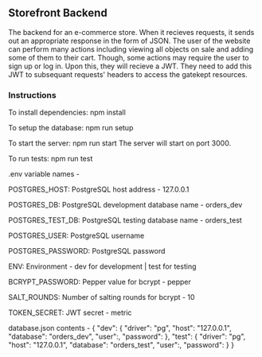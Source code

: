 ## Storefront Backend

The backend for an e-commerce store. When it recieves requests, it sends out an appropriate response in the form of JSON. The user of the website can perform many actions including viewing all objects on sale and adding some of them to their cart. Though, some actions may require the user to sign up or log in. Upon this, they will recieve a JWT. They need to add this JWT to subsequant requests' headers to access the gatekept resources.

### Instructions

To install dependencies: npm install

To setup the database: npm run setup

To start the server: npm run start
The server will start on port 3000.

To run tests: npm run test

.env variable names -

POSTGRES_HOST: PostgreSQL host address - 127.0.0.1

POSTGRES_DB: PostgreSQL development database name - orders_dev

POSTGRES_TEST_DB: PostgreSQL testing database name - orders_test

POSTGRES_USER: PostgreSQL username

POSTGRES_PASSWORD: PostgreSQL password

ENV: Environment - dev for development | test for testing

BCRYPT_PASSWORD: Pepper value for bcrypt - pepper

SALT_ROUNDS: Number of salting rounds for bcrypt - 10

TOKEN_SECRET: JWT secret - metric

database.json contents -
{
  "dev": {
    "driver": "pg",
    "host": "127.0.0.1",
    "database": "orders_dev",
    "user":,
    "password":
  },
  "test": {
    "driver": "pg",
    "host": "127.0.0.1",
    "database": "orders_test",
    "user":,
    "password":
  }
}

